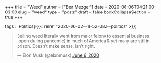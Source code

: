 +++
title = "Weed"
author = ["Ben Mezger"]
date = 2020-06-06T04:21:00-03:00
slug = "weed"
type = "posts"
draft = false
bookCollapseSection = true
+++

tags
: [Politics]({{< relref "2020-06-02--11-52-08Z--politics" >}})

<blockquote class="twitter-tweet" data-lang="en" data-dnt="true" data-theme="dark"><p lang="en" dir="ltr">Selling weed literally went from major felony to essential business (open during pandemic) in much of America &amp; yet many are still in prison. Doesn’t make sense, isn’t right.</p>&mdash; Elon Musk (@elonmusk) <a href="https://twitter.com/elonmusk/status/1269163651958595584?ref_src=twsrc%5Etfw">June 6, 2020</a></blockquote> <script async src="https://platform.twitter.com/widgets.js" charset="utf-8"></script>
